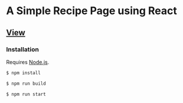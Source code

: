 # A Simple Recipe Page using React

## [View](https://sushmithavootukuri.github.io/Tik-Tak-Toe/)

### Installation

Requires [Node.js](https://nodejs.org/).

```sh
$ npm install
```
```sh
$ npm run build
```
```sh
$ npm run start
```
